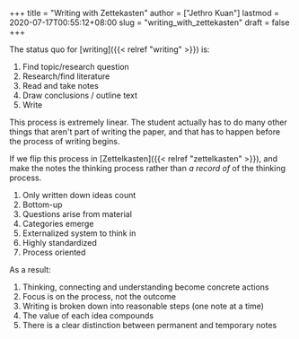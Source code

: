 +++
title = "Writing with Zettekasten"
author = ["Jethro Kuan"]
lastmod = 2020-07-17T00:55:12+08:00
slug = "writing_with_zettekasten"
draft = false
+++

The status quo for [writing]({{< relref "writing" >}}) is:

1.  Find topic/research question
2.  Research/find literature
3.  Read and take notes
4.  Draw conclusions / outline text
5.  Write

This process is extremely linear. The student actually has to do many
other things that aren't part of writing the paper, and that has to
happen before the process of writing begins.

If we flip this process in [Zettelkasten]({{< relref "zettelkasten" >}}), and make the notes the
thinking process rather than _a record of_ of the thinking process.

1.  Only written down ideas count
2.  Bottom-up
3.  Questions arise from material
4.  Categories emerge
5.  Externalized system to think in
6.  Highly standardized
7.  Process oriented

As a result:

1.  Thinking, connecting and understanding become concrete actions
2.  Focus is on the process, not the outcome
3.  Writing is broken down into reasonable steps (one note at a time)
4.  The value of each idea compounds
5.  There is a clear distinction between permanent and temporary notes
